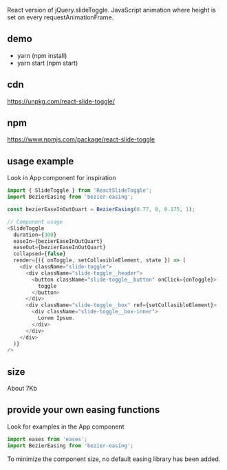React version of jQuery.slideToggle. JavaScript animation where height is set on every requestAnimationFrame.

## demo

* yarn (npm install)
* yarn start (npm start)

## cdn

https://unpkg.com/react-slide-toggle/

## npm 

https://www.npmjs.com/package/react-slide-toggle

## usage example

Look in App component for inspiration


```js
import { SlideToggle } from 'ReactSlideToggle';
import BezierEasing from 'bezier-easing';

const bezierEaseInOutQuart = BezierEasing(0.77, 0, 0.175, 1);

// Component usage
<SlideToggle
  duration={300}
  easeIn={bezierEaseInOutQuart}
  easeOut={bezierEaseInOutQuart}
  collapsed={false}
  render={({ onToggle, setCollasibleElement, state }) => (
    <div className="slide-toggle">
      <div className="slide-toggle__header">
        <button className="slide-toggle__button" onClick={onToggle}>
          toggle
        </button>
      </div>
      <div className="slide-toggle__box" ref={setCollasibleElement}>
        <div className="slide-toggle__box-inner">
          Lorem Ipsum.
        </div>
      </div>
    </div>
  )}
/>
```

## size

About 7Kb


## provide your own easing functions

Look for examples in the App component

```js
import eases from 'eases';
import BezierEasing from 'bezier-easing';
```

To minimize the component size, no default easing library has been added.
